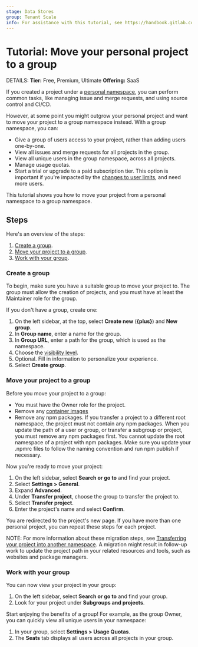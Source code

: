 ```yaml
---
stage: Data Stores
group: Tenant Scale
info: For assistance with this tutorial, see https://handbook.gitlab.com/handbook/product/ux/technical-writing/#assignments-to-other-projects-and-subjects.
---
```


# Tutorial: Move your personal project to a group

DETAILS:
**Tier:** Free, Premium, Ultimate
**Offering:** SaaS

If you created a project under a [personal namespace](../../user/namespace/index.md),
you can perform common tasks, like managing issue and merge requests,
and using source control and CI/CD.

However, at some point you might outgrow your personal project and
want to move your project to a group namespace instead. With a group namespace, you can:

- Give a group of users access to your project, rather than adding users one-by-one.
- View all issues and merge requests for all projects in the group.
- View all unique users in the group namespace, across all projects.
- Manage usage quotas.
- Start a trial or upgrade to a paid subscription tier. This option is important if you're
  impacted by the [changes to user limits](https://about.gitlab.com/blog/2022/03/24/efficient-free-tier/),
  and need more users.

This tutorial shows you how to move your project from a personal namespace
to a group namespace.

## Steps

Here's an overview of the steps:

1. [Create a group](#create-a-group).
1. [Move your project to a group](#move-your-project-to-a-group).
1. [Work with your group](#work-with-your-group).

### Create a group

To begin, make sure you have a suitable group to move your project to.
The group must allow the creation of projects, and you must have at least the
Maintainer role for the group.

If you don't have a group, create one:

1. On the left sidebar, at the top, select **Create new** (**{plus}**) and **New group**.
1. In **Group name**, enter a name for the group.
1. In **Group URL**, enter a path for the group, which is used as the namespace.
1. Choose the [visibility level](../../user/public_access.md).
1. Optional. Fill in information to personalize your experience.
1. Select **Create group**.

### Move your project to a group

Before you move your project to a group:

- You must have the Owner role for the project.
- Remove any [container images](../../user/packages/container_registry/index.md#move-or-rename-container-registry-repositories)
- Remove any npm packages. If you transfer a project to a different root namespace, the project must not contain any npm packages. When you update the path of a user or group, or transfer a subgroup or project, you must remove any npm packages first. You cannot update the root namespace of a project with npm packages. Make sure you update your .npmrc files to follow the naming convention and run npm publish if necessary.

Now you're ready to move your project:

1. On the left sidebar, select **Search or go to** and find your project.
1. Select **Settings > General**.
1. Expand **Advanced**.
1. Under **Transfer project**, choose the group to transfer the project to.
1. Select **Transfer project**.
1. Enter the project's name and select **Confirm**.

You are redirected to the project's new page.
If you have more than one personal project, you can repeat these steps for each
project.

NOTE:
For more information about these migration steps,
see [Transferring your project into another namespace](../../user/project/settings/migrate_projects.md#transfer-a-project-to-another-namespace).
A migration might result in follow-up work to update the project path in
your related resources and tools, such as websites and package managers.

### Work with your group

You can now view your project in your group:

1. On the left sidebar, select **Search or go to** and find your group.
1. Look for your project under **Subgroups and projects**.

Start enjoying the benefits of a group! For example, as the group Owner, you can
quickly view all unique users in your namespace:

1. In your group, select **Settings > Usage Quotas**.
1. The **Seats** tab displays all users across all projects in your group.

